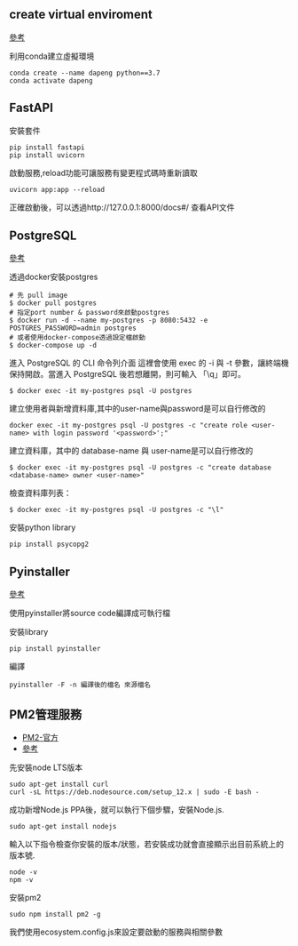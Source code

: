 ## create virtual enviroment
[參考](https://fastapi.tiangolo.com/zh/)

利用conda建立虛擬環境
```
conda create --name dapeng python==3.7
conda activate dapeng
```
## FastAPI
安裝套件
```
pip install fastapi
pip install uvicorn
```
啟動服務,reload功能可讓服務有變更程式碼時重新讀取
```
uvicorn app:app --reload
```
正確啟動後，可以透過http://127.0.0.1:8000/docs#/ 查看API文件

## PostgreSQL
[參考](https://medium.com/alberthg-docker-notes/docker%E7%AD%86%E8%A8%98-%E9%80%B2%E5%85%A5container-%E5%BB%BA%E7%AB%8B%E4%B8%A6%E6%93%8D%E4%BD%9C-postgresql-container-d221ba39aaec)

透過docker安裝postgres
```
# 先 pull image
$ docker pull postgres
# 指定port number & password來啟動postgres
$ docker run -d --name my-postgres -p 8080:5432 -e POSTGRES_PASSWORD=admin postgres
# 或者使用docker-compose透過設定檔啟動
$ docker-compose up -d
```
進入 PostgreSQL 的 CLI 命令列介面
這裡會使用 exec 的 -i 與 -t 參數，讓終端機保持開啟。當進入 PostgreSQL 後若想離開，則可輸入 「\q」即可。
```
$ docker exec -it my-postgres psql -U postgres
```
建立使用者與新增資料庫,其中的user-name與password是可以自行修改的
```
docker exec -it my-postgres psql -U postgres -c "create role <user-name> with login password '<password>';"
```
建立資料庫，其中的 database-name 與 user-name是可以自行修改的
```
$ docker exec -it my-postgres psql -U postgres -c "create database <database-name> owner <user-name>"
```
檢查資料庫列表：
```
$ docker exec -it my-postgres psql -U postgres -c "\l"
```
安裝python library
```
pip install psycopg2
```

## Pyinstaller
[參考](https://zh-tw.coderbridge.com/@WeiHaoEric/0b2ced0696cc4c38a62d7b26fa7bbea0)

使用pyinstaller將source code編譯成可執行檔

安裝library
```
pip install pyinstaller
```
編譯
```
pyinstaller -F -n 編譯後的檔名 來源檔名
```

## PM2管理服務
* [PM2-官方](https://pm2.keymetrics.io/docs/usage/quick-start/)
* [參考](https://tn710617.github.io/zh-tw/pm2/)

先安裝node LTS版本
```
sudo apt-get install curl
curl -sL https://deb.nodesource.com/setup_12.x | sudo -E bash -
```
成功新增Node.js PPA後，就可以執行下個步驟，安裝Node.js.
```
sudo apt-get install nodejs
```
輸入以下指令檢查你安裝的版本/狀態，若安裝成功就會直接顯示出目前系統上的版本號.
```
node -v
npm -v
```
安裝pm2
```
sudo npm install pm2 -g
```
我們使用ecosystem.config.js來設定要啟動的服務與相關參數